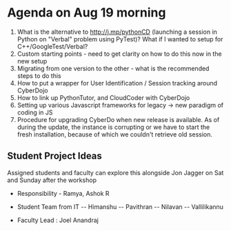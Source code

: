 

# Agenda on Aug 19 morning

1. What is the alternative to http://j.mp/pythonCD (launching a session in Python on "Verbal" problem using PyTest)? What if I wanted to setup for C++/GoogleTest/Verbal? 
2. Custom starting points - need to get clarity on how to do this now in the new setup
3. Migrating from one version to the other - what is the recommended steps to do this
4. How to put a wrapper for User Identification / Session tracking around CyberDojo 
5. How to link up PythonTutor, and CloudCoder with CyberDojo
6. Setting up various Javascript frameworks for legacy -> new paradigm of coding in JS
7. Procedure for upgrading CyberDo when new release is available. As of during the update, the instance is corrupting or we have to start the fresh installation, because of which we couldn't retrieve old session.

## Student Project Ideas

Assigned students and faculty can explore this alongside Jon Jagger on Sat and Sunday after the workshop

  - Responsibility - Ramya, Ashok R
  

  - Student Team from IT
      -- Himanshu
      -- Pavithran
      -- Nilavan
      -- Vallilikannu
 - Faculty Lead : Joel Anandraj

  
